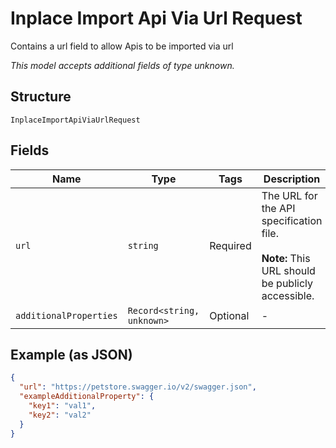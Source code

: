 
# Inplace Import Api Via Url Request

Contains a url field to allow Apis to be imported via url

*This model accepts additional fields of type unknown.*

## Structure

`InplaceImportApiViaUrlRequest`

## Fields

| Name | Type | Tags | Description |
|  --- | --- | --- | --- |
| `url` | `string` | Required | The URL for the API specification file.<br><br>**Note:** This URL should be publicly accessible. |
| `additionalProperties` | `Record<string, unknown>` | Optional | - |

## Example (as JSON)

```json
{
  "url": "https://petstore.swagger.io/v2/swagger.json",
  "exampleAdditionalProperty": {
    "key1": "val1",
    "key2": "val2"
  }
}
```

